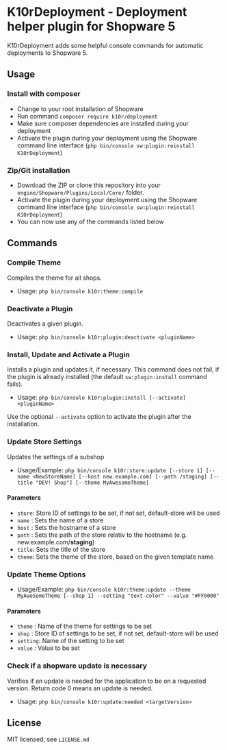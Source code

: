# K10rDeployment - Deployment helper plugin for Shopware 5

K10rDeployment adds some helpful console commands for automatic deployments to Shopware 5.

## Usage
### Install with composer
* Change to your root installation of Shopware
* Run command `composer require k10r/deployment`
* Make sure composer dependencies are installed during your deployment
* Activate the plugin during your deployment using the Shopware command line interface (`php bin/console sw:plugin:reinstall K10rDeployment`)

### Zip/Git installation
* Download the ZIP or clone this repository into your `engine/Shopware/Plugins/Local/Core/` folder.
* Activate the plugin during your deployment using the Shopware command line interface (`php bin/console sw:plugin:reinstall K10rDeployment`)
* You can now use any of the commands listed below

## Commands
### Compile Theme
Compiles the theme for all shops.

* Usage: `php bin/console k10r:theme:compile`

### Deactivate a Plugin
Deactivates a given plugin.

* Usage: `php bin/console k10r:plugin:deactivate <pluginName>`

### Install, Update and Activate a Plugin
Installs a plugin and updates it, if necessary. This command does not fail, if the plugin is already installed (the default `sw:plugin:install` command fails).

* Usage: `php bin/console k10r:plugin:install [--activate] <pluginName>`

Use the optional `--activate` option to activate the plugin after the installation.

### Update Store Settings
Updates the settings of a subshop

* Usage/Example: `php bin/console k10r:store:update [--store 1] [--name <NewStoreName] [--host new.example.com] [--path /staging] [--title "DEV! Shop"] [--theme MyAwesomeTheme] `

#### Parameters
* `store`: Store ID of settings to be set, if not set, default-store will be used
* `name` : Sets the name of a store
* `host` : Sets the hostname of a store
* `path` : Sets the path of the store relativ to the hostname (e.g. new.example.com/__staging__)
* `title`: Sets the title of the store
* `theme`: Sets the theme of the store, based on the given template name

### Update Theme Options
* Usage/Example: `php bin/console k10r:theme:update --theme MyAweSomeTheme [--shop 1] --setting "text-color" --value "#FF0000"`

#### Parameters
* `theme`  : Name of the theme for settings to be set
* `shop`   : Store ID of settings to be set, if not set, default-store will be used
* `setting`: Name of the setting to be set
* `value`  : Value to be set

### Check if a shopware update is necessary
Verifies if an update is needed for the application to be on a requested version. Return code 0 means an update is needed.

* Usage: `php bin/console k10r:update:needed <targetVersion>`

## License
MIT licensed, see `LICENSE.md`
